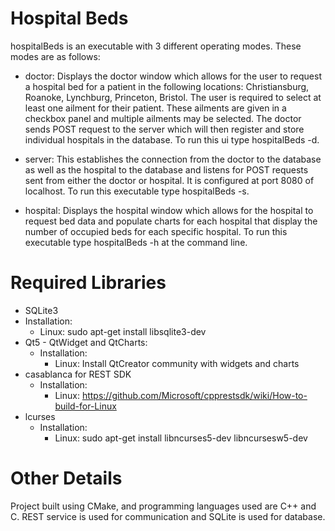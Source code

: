 # Hospital Beds

hospitalBeds is an executable with 3 different operating modes. These modes are as follows:

  - doctor: Displays the doctor window which allows for the user to request a hospital bed for a patient in the
            following locations: Christiansburg, Roanoke, Lynchburg, Princeton, Bristol. The user is required to 
            select at least one ailment for their patient. These ailments are given in a checkbox panel and multiple
            ailments may be selected. The doctor sends POST request to the server which will then register and store
            individual hospitals in the database. To run this ui type hospitalBeds -d. 
            
  - server: This establishes the connection from the doctor to the database as well as the hospital to the database
            and listens for POST requests sent from either the doctor or hospital. It is configured at port 8080 of \
            localhost. To run this executable type hospitalBeds -s.
   
 - hospital: Displays the hospital window which allows for the hospital to request bed data and populate charts for 
             each hospital that display the number of occupied beds for each specific hospital. To run this 
             executable type hospitalBeds -h at the command line. 
             
# Required Libraries
  
  - SQLite3 
   - Installation: 
       - Linux: sudo apt-get install libsqlite3-dev
  - Qt5 - QtWidget and QtCharts: 
    - Installation: 
      - Linux: Install QtCreator community with widgets and charts
  - casablanca for REST SDK 
    - Installation: 
      - Linux: https://github.com/Microsoft/cpprestsdk/wiki/How-to-build-for-Linux
  - lcurses
    - Installation: 
      - Linux: sudo apt-get install libncurses5-dev libncursesw5-dev
    
# Other Details
  
  Project built using CMake, and programming languages used are C++ and C. REST service is used for communication and 
  SQLite is used for database.
  

